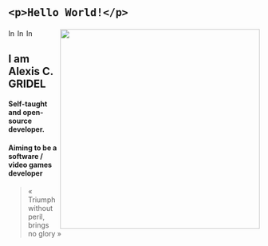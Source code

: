 
## <pre>&lt;p&gt;Hello World!&lt;/p&gt;</pre>

[<img align="right" width="400" src="https://github-readme-stats.vercel.app/api?username=Inerska&show_icons=true"/>](https://github.com/Inerska/)

<a href="https://www.linkedin.com/in/alexis-gridel/">
  <img align="left" alt="Inerska's LinkedIn" width="15px" src="https://cdn.jsdelivr.net/npm/simple-icons@v3/icons/linkedin.svg" />
</a>
<a href="https://github.com/Inerska">
  <img align="left" alt="Inerska's Github" width="15px" src="https://cdn.jsdelivr.net/npm/simple-icons@v3/icons/github.svg" />
</a>
<a href="https://www.instagram.com/alexiis.gdl/">
  <img align="left" alt="Inerska's ig" width="15px" src="https://cdn.jsdelivr.net/npm/simple-icons@3.2.0/icons/instagram.svg" />
</a>
<br />


## I am Alexis C. GRIDEL
#### Self-taught and open-source developer.
#### Aiming to be a software / video games developer


> « Triumph without peril, brings no glory »
